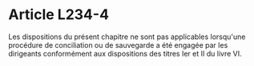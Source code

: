 # Article L234-4

Les dispositions du présent chapitre ne sont pas applicables lorsqu'une procédure de conciliation ou de sauvegarde a été engagée par les dirigeants conformément aux dispositions des titres Ier et II du livre VI.